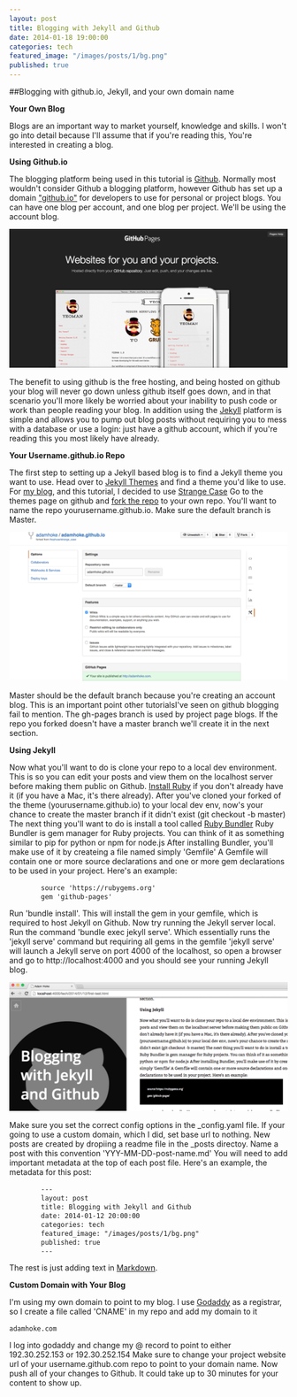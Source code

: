 ```yaml
---
layout: post
title: Blogging with Jekyll and Github
date: 2014-01-18 19:00:00
categories: tech
featured_image: "/images/posts/1/bg.png"
published: true
---
```


##Blogging with github.io, Jekyll, and your own domain name

**Your Own Blog**

Blogs are an important way to market yourself, knowledge and skills.
I won't go into detail because I'll assume that if you're reading this,
You're interested in creating a blog.


**Using Github.io**

The blogging platform being used in this tutorial is [Github](http://github.com "Github").
Normally most wouldn't consider Github a blogging platform,
however Github has set up a domain ["github.io"](http://github.io "github.io") for developers to use for personal or project blogs.
You can have one blog per account, and one blog per project.
We'll be using the account blog.

![Github.io Screenshot](/images/posts/1/1.png "Github.io")

The benefit to using github is the free hosting,
and being hosted on github your blog will never go down unless github itself goes down,
and in that scenario you'll more likely be worried about your inability to push code or work than people reading your blog.
In addition using the [Jekyll](http://jekyllrb.com/ "Jekyll Blogging Platform") platform is simple and allows you to pump out blog posts
without requiring you to mess with a database or use a login:
just have a github account, which if you're reading this you most likely have already.

**Your Username.github.io Repo**

The first step to setting up a Jekyll based blog is to find a Jekyll theme you want to use.
Head over to [Jekyll Themes](http://jekyllthemes.org/ "Jekyll Themes") and find a theme you'd like to use.
For [my blog](http://adamhoke.com "Adam Hoke Blog"), and this tutorial, I decided to use [Strange Case](https://github.com/thephuse/strange_case "Strange Caseon Jekyll Theme")
Go to the themes page on github and [fork the repo](https://help.github.com/articles/fork-a-repo/ "How to Fork on github")  to your own repo.
You'll want to name the repo yourusername.github.io.
Make sure the default branch is Master.

![Fork Repo Screenshot](/images/posts/1/2.png "Forking a Github Repo")

Master should be the default branch because you're creating an account blog.
This is an important point other tutorialsI've seen on github blogging fail to mention.
The gh-pages branch is used by project page blogs.
If the repo you forked doesn't have a master branch we'll create it in the next section.

**Using Jekyll**

Now what you'll want to do is clone your repo to a local dev environment.
This is so you can edit your posts and view them on the localhost server before making them public on Github.
[Install Ruby](https://www.ruby-lang.org/en/documentation/installation/ "The ruby Programming language") if you don't already have it (if you have a Mac, it's there already).
After you've cloned your forked of the theme (yourusername.github.io) to your local dev env,
now's your chance to create the master branch if it didn't exist (git checkout -b master)
The next thing you'll want to do is install a tool called [Ruby Bundler](http://bundler.io/ "Ruby Bundler")
Ruby Bundler is gem manager for Ruby projects.
You can think of it as something similar to pip for python or npm for node.js
After installing Bundler, you'll make use of it by createing a file named simply 'Gemfile'
A Gemfile will contain one or more source declarations and one or more gem declarations to be used in your project.
Here's an example:

```
		source 'https://rubygems.org'
		gem 'github-pages'
```

Run 'bundle install'.
This will install the gem in your gemfile, which is required to host Jekyll on Github.
Now try running the Jekyll server local.
Run the command 'bundle exec jekyll serve'.
Which essentially runs the 'jekyll serve' command but requiring all gems in the gemfile
'jekyll serve' will launch a Jekyll serve on port 4000 of the localhost,
so open a browser and go to http://localhost:4000 and you should see your running Jekyll blog.

![Jekyll Screenshot](/images/posts/1/3.png "Jekyll running on localhost")

Make sure you set the correct config options in the _config.yaml file.
If your going to use a custom domain, which I did, set base url to nothing.
New posts are created by dropiing a readme file in the _posts directoy.
Name a post with this convention 'YYY-MM-DD-post-name.md'
You will need to add important metadata at the top of each post file.
Here's an example, the metadata for this post:

```
		---
		layout: post
		title: Blogging with Jekyll and Github
		date: 2014-01-12 20:00:00
		categories: tech
		featured_image: "/images/posts/1/bg.png"
		published: true
		---
```
The rest is just adding text in [Markdown](https://github.com/adam-p/markdown-here/wiki/Markdown-Cheatsheet "Markdown Cheatsheet").

**Custom Domain with Your Blog**

I'm using my own domain to point to my blog.
I use [Godaddy](http://godaddy.com "Godaddy") as a registrar,
so I create a file called 'CNAME' in my repo and add my domain to it
```
adamhoke.com
```

I log into godaddy and change my @ record to point to either 192.30.252.153 or 192.30.252.154
Make sure to change your project website url of your username.github.com repo to point to your domain name.
Now push all of your changes to Github.
It could take up to 30 minutes for your content to show up.